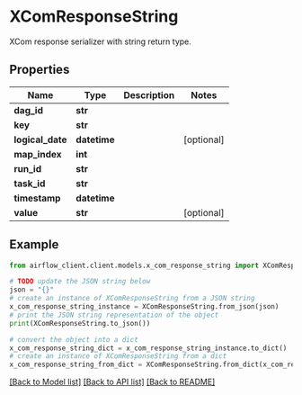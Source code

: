 # XComResponseString

XCom response serializer with string return type.

## Properties

Name | Type | Description | Notes
------------ | ------------- | ------------- | -------------
**dag_id** | **str** |  | 
**key** | **str** |  | 
**logical_date** | **datetime** |  | [optional] 
**map_index** | **int** |  | 
**run_id** | **str** |  | 
**task_id** | **str** |  | 
**timestamp** | **datetime** |  | 
**value** | **str** |  | [optional] 

## Example

```python
from airflow_client.client.models.x_com_response_string import XComResponseString

# TODO update the JSON string below
json = "{}"
# create an instance of XComResponseString from a JSON string
x_com_response_string_instance = XComResponseString.from_json(json)
# print the JSON string representation of the object
print(XComResponseString.to_json())

# convert the object into a dict
x_com_response_string_dict = x_com_response_string_instance.to_dict()
# create an instance of XComResponseString from a dict
x_com_response_string_from_dict = XComResponseString.from_dict(x_com_response_string_dict)
```
[[Back to Model list]](../README.md#documentation-for-models) [[Back to API list]](../README.md#documentation-for-api-endpoints) [[Back to README]](../README.md)


